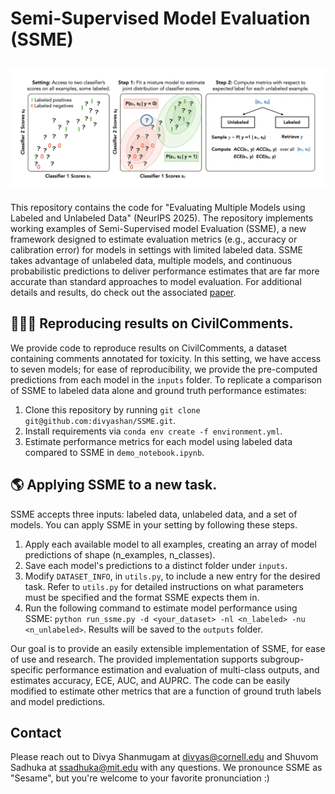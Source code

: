 #  Semi-Supervised Model Evaluation (SSME)

![SSME Diagram](./explainer.png)
---

This repository contains the code for "Evaluating Multiple Models using Labeled and Unlabeled Data" (NeurIPS 2025). The repository implements working examples of Semi-Supervised model Evaluation (SSME), a new framework designed to estimate evaluation metrics (e.g., accuracy or calibration error) for models in settings with limited labeled data.
SSME takes advantage of unlabeled data, multiple models, and continuous probabilistic predictions to deliver performance estimates that are far more accurate 
than standard approaches to model evaluation. For additional details and results, do check out the associated [paper](https://arxiv.org/abs/2501.11866).

## 👩🏾‍💻 Reproducing results on CivilComments.

We provide code to reproduce results on CivilComments, a dataset containing comments annotated for toxicity. In this setting, we have access to seven models; for ease of reproducibility, we provide the pre-computed predictions from each model in the `inputs` folder. To replicate a comparison of SSME to labeled data alone and ground truth performance estimates: 

1. Clone this repository by running `git clone git@github.com:divyashan/SSME.git`.
2. Install requirements via `conda env create -f environment.yml`.
3. Estimate performance metrics for each model using labeled data compared to SSME in `demo_notebook.ipynb`.

## 🌎 Applying SSME to a new task.

SSME accepts three inputs: labeled data, unlabeled data, and a set of models. You can apply SSME in your setting by following these steps.

1. Apply each available model to all examples, creating an array of model predictions of shape (n_examples, n_classes). 
2. Save each model's predictions to a distinct folder under `inputs`.
3. Modify `DATASET_INFO`, in `utils.py`, to include a new entry for the desired task. Refer to `utils.py` for detailed instructions on what parameters must be specified and the format SSME expects them in. 
4. Run the following command to estimate model performance using SSME: `python run_ssme.py -d <your_dataset> -nl <n_labeled> -nu <n_unlabeled>`. Results will be saved to the `outputs` folder. 

Our goal is to provide an easily extensible implementation of SSME, for ease of use and research. The provided implementation supports subgroup-specific performance estimation and evaluation of multi-class outputs, and estimates accuracy, ECE, AUC, and AUPRC. The code can be easily modified to estimate other metrics that are a function of ground truth labels and model predictions.

## Contact

Please reach out to Divya Shanmugam at [divyas@cornell.edu](mailto:divyas@cornell.edu) and Shuvom Sadhuka at [ssadhuka@mit.edu](mailto:ssadhuka@mit.edu) with any questions. We pronounce SSME as "Sesame", but you're welcome to your favorite pronunciation :) 
